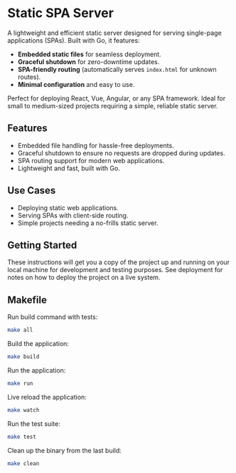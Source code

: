 # Static SPA Server

A lightweight and efficient static server designed for serving single-page applications (SPAs). Built with Go, it features:

- **Embedded static files** for seamless deployment.
- **Graceful shutdown** for zero-downtime updates.
- **SPA-friendly routing** (automatically serves `index.html` for unknown routes).
- **Minimal configuration** and easy to use.

Perfect for deploying React, Vue, Angular, or any SPA framework. Ideal for small to medium-sized projects requiring a simple, reliable static server.

## Features

- Embedded file handling for hassle-free deployments.
- Graceful shutdown to ensure no requests are dropped during updates.
- SPA routing support for modern web applications.
- Lightweight and fast, built with Go.

## Use Cases

- Deploying static web applications.
- Serving SPAs with client-side routing.
- Simple projects needing a no-frills static server.

## Getting Started

These instructions will get you a copy of the project up and running on your local machine for development and testing purposes. See deployment for notes on how to deploy the project on a live system.

## Makefile

Run build command with tests:

```bash
make all
```

Build the application:

```bash
make build
```

Run the application:

```bash
make run
```

Live reload the application:

```bash
make watch
```

Run the test suite:

```bash
make test
```

Clean up the binary from the last build:

```bash
make clean
```
